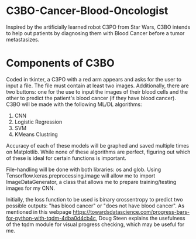# C3BO-Cancer-Blood-Oncologist
Inspired by the artificially learned robot C3PO from Star Wars, C3BO intends to help out patients by diagnosing them with Blood Cancer before a tumor metastasizes.


# Components of C3BO
Coded in tkinter, a C3PO with a red arm appears and asks for the user to input a file. The file must contain at least two images.
Additionally, there are two buttons: one for the use to input the images of their blood cells and the other to predict the patient's blood cancer (if they have blood cancer).
C3BO will be made with the following ML/DL algorithms:

1. CNN
2. Logistic Regression
3. SVM
4. KMeans Clustring

Accuracy of each of these models will be graphed and saved multiple times on Matplotlib. While none of these algorithms are perfect, figuring out which of these is ideal for certain functions is important.

File-handling will be done with both libraries: os and glob.
Using Tensorflow.keras.preprocessing.image will allow me to import ImageDataGenerator, a class that allows me to prepare training/testing images for my CNN.

Initially, the loss function to be used is binary crossentropy to predict two possible outputs: "has blood cancer" or "does not have blood cancer".
As mentioned in this webpage https://towardsdatascience.com/progress-bars-for-python-with-tqdm-4dba0d4cb4c, Doug Steen explains the usefulness of the tqdm module for visual progress checking, which may be useful for me.
